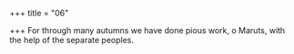 +++
title = "06"

+++
For through many autumns we have done pious work, o Maruts, with the help of the separate peoples.  